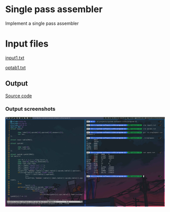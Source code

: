 # Single pass assembler

Implement a single pass assembler

# Input files

[input1.txt](input1.txt)

[optab1.txt](optab1.txt)

## Output

[Source code](singlepass.c)

### Output screenshots

![](singlepass.jpg)
